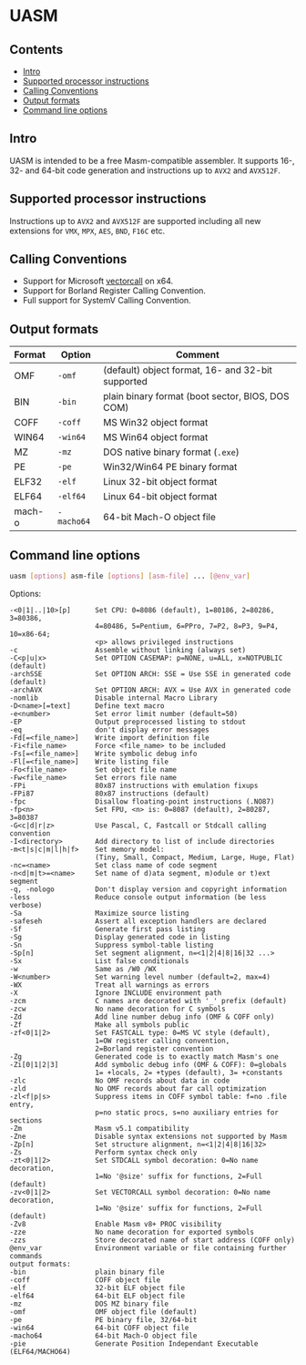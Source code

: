 # UASM

## Contents

- [Intro](#intro)
- [Supported processor instructions](#supported-processor-instructions)
- [Calling Conventions](#calling-conventions)
- [Output formats](#output-formats)
- [Command line options](#command-line-options)

## Intro

UASM is intended to be a free Masm-compatible assembler.
It supports 16-, 32- and 64-bit code generation and instructions up to `AVX2` and `AVX512F`.

## Supported processor instructions

Instructions up to `AVX2` and `AVX512F` are supported including all new extensions for `VMX`, `MPX`, `AES`, `BND`, `F16C` etc.

## Calling Conventions

- Support for Microsoft [vectorcall](https://docs.microsoft.com/en-us/cpp/cpp/vectorcall) on x64.
- Support for Borland Register Calling Convention.
- Full support for SystemV Calling Convention.

## Output formats

|Format	|Option	|Comment	|
|:----	|----	|--------	|
|OMF	|`-omf`		|(default) object format, 16- and 32-bit supported	|
|BIN	|`-bin`		|plain binary format (boot sector, BIOS, DOS COM)	|
|COFF	|`-coff`	|MS Win32 object format	|
|WIN64	|`-win64`	|MS Win64 object format	|
|MZ	|`-mz`		|DOS native binary format (`.exe`)	|
|PE	|`-pe`		|Win32/Win64 PE binary format	|
|ELF32	|`-elf`		|Linux 32-bit object format	|
|ELF64	|`-elf64`	|Linux 64-bit object format	|
|mach-o	|`-macho64`	|64-bit Mach-O object file	|

## Command line options

```sh
uasm [options] asm-file [options] [asm-file] ... [@env_var]
```

Options:
```
-<0|1|..|10>[p]      Set CPU: 0=8086 (default), 1=80186, 2=80286, 3=80386,
                     4=80486, 5=Pentium, 6=PPro, 7=P2, 8=P3, 9=P4, 10=x86-64;
                     <p> allows privileged instructions
-c                   Assemble without linking (always set)
-C<p|u|x>            Set OPTION CASEMAP: p=NONE, u=ALL, x=NOTPUBLIC (default)
-archSSE             Set OPTION ARCH: SSE = Use SSE in generated code (default)
-archAVX             Set OPTION ARCH: AVX = Use AVX in generated code
-nomlib              Disable internal Macro Library
-D<name>[=text]      Define text macro
-e<number>           Set error limit number (default=50)
-EP                  Output preprocessed listing to stdout
-eq                  don't display error messages
-Fd[=<file_name>]    Write import definition file
-Fi<file_name>       Force <file_name> to be included
-Fs[=<file_name>]    Write symbolic debug info
-Fl[=<file_name>]    Write listing file
-Fo<file_name>       Set object file name
-Fw<file_name>       Set errors file name
-FPi                 80x87 instructions with emulation fixups
-FPi87               80x87 instructions (default)
-fpc                 Disallow floating-point instructions (.NO87)
-fp<n>               Set FPU, <n> is: 0=8087 (default), 2=80287, 3=80387
-G<c|d|r|z>          Use Pascal, C, Fastcall or Stdcall calling convention
-I<directory>        Add directory to list of include directories
-m<t|s|c|m|l|h|f>    Set memory model:
                     (Tiny, Small, Compact, Medium, Large, Huge, Flat)
-nc=<name>           Set class name of code segment
-n<d|m|t>=<name>     Set name of d)ata segment, m)odule or t)ext segment
-q, -nologo          Don't display version and copyright information
-less                Reduce console output information (be less verbose)
-Sa                  Maximize source listing
-safeseh             Assert all exception handlers are declared
-Sf                  Generate first pass listing
-Sg                  Display generated code in listing
-Sn                  Suppress symbol-table listing
-Sp[n]               Set segment alignment, n=<1|2|4|8|16|32 ...>
-Sx                  List false conditionals
-w                   Same as /W0 /WX
-W<number>           Set warning level number (default=2, max=4)
-WX                  Treat all warnings as errors
-X                   Ignore INCLUDE environment path
-zcm                 C names are decorated with '_' prefix (default)
-zcw                 No name decoration for C symbols
-Zd                  Add line number debug info (OMF & COFF only)
-Zf                  Make all symbols public
-zf<0|1|2>           Set FASTCALL type: 0=MS VC style (default),
                     1=OW register calling convention,
                     2=Borland register convention
-Zg                  Generated code is to exactly match Masm's one
-Zi[0|1|2|3]         Add symbolic debug info (OMF & COFF): 0=globals
                     1= +locals, 2= +types (default), 3= +constants
-zlc                 No OMF records about data in code
-zld                 No OMF records about far call optimization
-zl<f|p|s>           Suppress items in COFF symbol table: f=no .file entry,
                     p=no static procs, s=no auxiliary entries for sections
-Zm                  Masm v5.1 compatibility
-Zne                 Disable syntax extensions not supported by Masm
-Zp[n]               Set structure alignment, n=<1|2|4|8|16|32>
-Zs                  Perform syntax check only
-zt<0|1|2>           Set STDCALL symbol decoration: 0=No name decoration,
                     1=No '@size' suffix for functions, 2=Full (default)
-zv<0|1|2>           Set VECTORCALL symbol decoration: 0=No name decoration,
                     1=No '@size' suffix for functions, 2=Full (default)
-Zv8                 Enable Masm v8+ PROC visibility
-zze                 No name decoration for exported symbols
-zzs                 Store decorated name of start address (COFF only)
@env_var             Environment variable or file containing further commands
output formats:
-bin                 plain binary file
-coff                COFF object file
-elf                 32-bit ELF object file
-elf64               64-bit ELF object file
-mz                  DOS MZ binary file
-omf                 OMF object file (default)
-pe                  PE binary file, 32/64-bit
-win64               64-bit COFF object file
-macho64             64-bit Mach-O object file
-pie                 Generate Position Independant Executable (ELF64/MACHO64)
```
